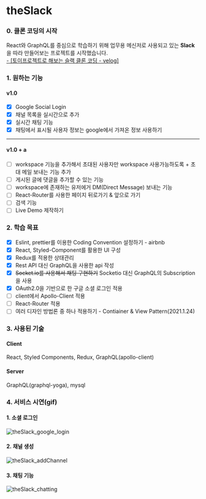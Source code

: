 # theSlack

### 0. 클론 코딩의 시작

React와 GraphQL를 중심으로 학습하기 위해 업무용 메신저로 사용되고 있는 **Slack**을 따라 만들어보는 프로젝트를 시작했습니다.<br>
[- [토이프로젝트로 해보는 슬랙 클론 코딩 - velog]](https://velog.io/@cush_wa/%ED%86%A0%EC%9D%B4%ED%94%84%EB%A1%9C%EC%A0%9D%ED%8A%B8-%ED%81%B4%EB%A1%A0-%EC%BD%94%EB%94%A9)

### 1. 원하는 기능

#### v1.0

- [x] Google Social Login<br>
- [x] 채널 목록을 실시간으로 추가<br>
- [x] 실시간 채팅 기능<br>
- [x] 채팅에서 표시될 사용자 정보는 google에서 가져온 정보 사용하기<br>

---

#### v1.0 + a

- [ ] workspace 기능을 추가해서 초대된 사용자만 workspace 사용가능하도록 + 초대 메일 보내는 기능 추가<br>
- [ ] 게시된 글에 댓글을 추가할 수 있는 기능<br>
- [ ] workspace에 존재하는 유저에거 DM(Direct Message) 보내는 기능<br>
- [ ] React-Router를 사용한 페이지 뒤로가기 & 앞으로 가기<br>
- [ ] 검색 기능<br>
- [ ] Live Demo 제작하기<br>

### 2. 학습 목표

- [x] Eslint, prettier를 이용한 Coding Convention 설정하기 - airbnb
- [x] React, Styled-Component를 활용한 UI 구성<br>
- [x] Redux를 적용한 상태관리<br>
- [x] Rest API 대신 GraphQL을 사용한 api 작성<br>
- [x] ~~Socket.io를 사용해서 채팅 구현하기~~ Socketio 대신 GraphQL의 Subscription을 사용<br>
- [x] OAuth2.0을 기반으로 한 구글 소셜 로그인 적용<br>
- [ ] client에서 Apollo-Client 적용<br>
- [ ] React-Router 적용<br>
- [ ] 여러 디자인 방법론 중 하나 적용하기 - Contiainer & View Pattern(2021.1.24)<br>

### 3. 사용된 기술

#### Client

React, Styled Components, Redux, GraphQL(apollo-client)

#### Server

GraphQL(graphql-yoga), mysql

### 4. 서비스 시연(gif)

#### 1. 소셜 로그인

![theSlack_google_login](https://user-images.githubusercontent.com/25023671/104295759-360d3f00-5504-11eb-86dd-52edd119fd68.gif)

#### 2. 채널 생성

![theSlack_addChannel](https://user-images.githubusercontent.com/25023671/104295815-402f3d80-5504-11eb-95a1-cf8256abefab.gif)

#### 3. 채팅 기능

![theSlack_chatting](https://user-images.githubusercontent.com/25023671/104295821-41606a80-5504-11eb-8f67-5154ddf36286.gif)
